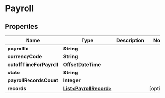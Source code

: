 

# Payroll


## Properties

| Name | Type | Description | Notes |
|------------ | ------------- | ------------- | -------------|
|**payrollId** | **String** |  |  |
|**currencyCode** | **String** |  |  |
|**cutoffTimeForPayroll** | **OffsetDateTime** |  |  |
|**state** | **String** |  |  |
|**payrollRecordsCount** | **Integer** |  |  |
|**records** | [**List&lt;PayrollRecord&gt;**](PayrollRecord.md) |  |  [optional] |



